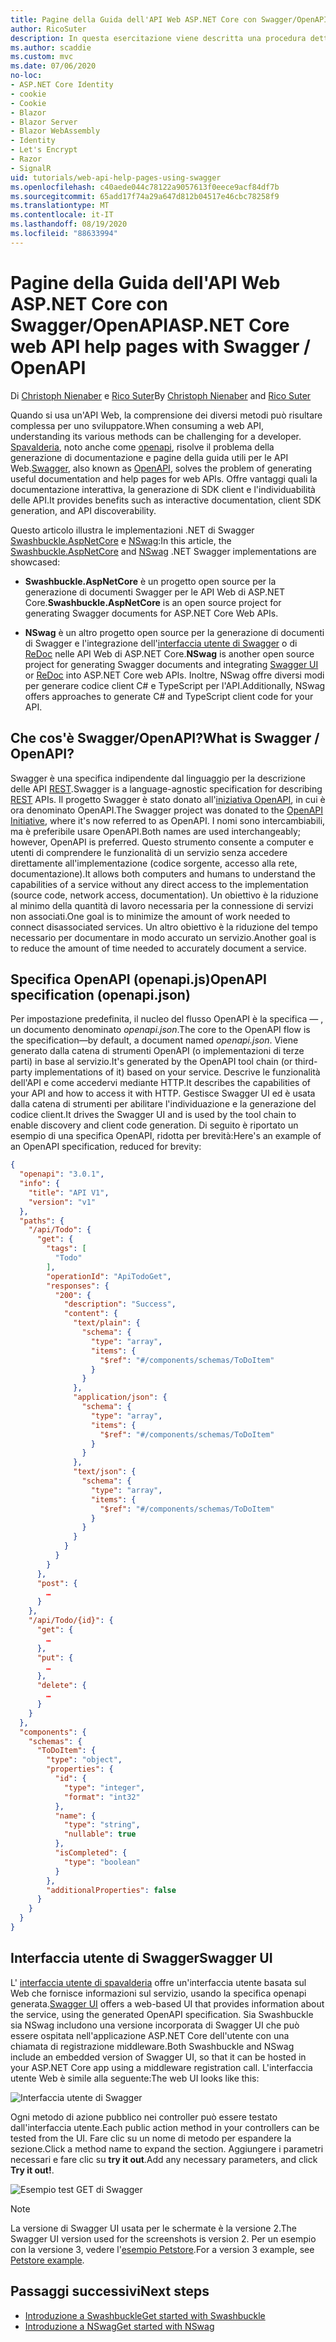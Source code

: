 ```yaml
---
title: Pagine della Guida dell'API Web ASP.NET Core con Swagger/OpenAPI
author: RicoSuter
description: In questa esercitazione viene descritta una procedura dettagliata per aggiungere Swagger e generare la documentazione e le pagine della Guida di un'app API Web.
ms.author: scaddie
ms.custom: mvc
ms.date: 07/06/2020
no-loc:
- ASP.NET Core Identity
- cookie
- Cookie
- Blazor
- Blazor Server
- Blazor WebAssembly
- Identity
- Let's Encrypt
- Razor
- SignalR
uid: tutorials/web-api-help-pages-using-swagger
ms.openlocfilehash: c40aede044c78122a9057613f0eece9acf84df7b
ms.sourcegitcommit: 65add17f74a29a647d812b04517e46cbc78258f9
ms.translationtype: MT
ms.contentlocale: it-IT
ms.lasthandoff: 08/19/2020
ms.locfileid: "88633994"
---
```

# <a name="aspnet-core-web-api-help-pages-with-swagger--openapi"></a><span data-ttu-id="5f880-103">Pagine della Guida dell'API Web ASP.NET Core con Swagger/OpenAPI</span><span class="sxs-lookup"><span data-stu-id="5f880-103">ASP.NET Core web API help pages with Swagger / OpenAPI</span></span>

<span data-ttu-id="5f880-104">Di [Christoph Nienaber](https://twitter.com/zuckerthoben) e [Rico Suter](https://blog.rsuter.com/)</span><span class="sxs-lookup"><span data-stu-id="5f880-104">By [Christoph Nienaber](https://twitter.com/zuckerthoben) and [Rico Suter](https://blog.rsuter.com/)</span></span>

<span data-ttu-id="5f880-105">Quando si usa un'API Web, la comprensione dei diversi metodi può risultare complessa per uno sviluppatore.</span><span class="sxs-lookup"><span data-stu-id="5f880-105">When consuming a web API, understanding its various methods can be challenging for a developer.</span></span> <span data-ttu-id="5f880-106">[Spavalderia](https://swagger.io/), noto anche come [openapi](https://www.openapis.org/), risolve il problema della generazione di documentazione e pagine della guida utili per le API Web.</span><span class="sxs-lookup"><span data-stu-id="5f880-106">[Swagger](https://swagger.io/), also known as [OpenAPI](https://www.openapis.org/), solves the problem of generating useful documentation and help pages for web APIs.</span></span> <span data-ttu-id="5f880-107">Offre vantaggi quali la documentazione interattiva, la generazione di SDK client e l'individuabilità delle API.</span><span class="sxs-lookup"><span data-stu-id="5f880-107">It provides benefits such as interactive documentation, client SDK generation, and API discoverability.</span></span>

<span data-ttu-id="5f880-108">Questo articolo illustra le implementazioni .NET di Swagger [Swashbuckle.AspNetCore](https://github.com/domaindrivendev/Swashbuckle.AspNetCore) e [NSwag](https://github.com/RicoSuter/NSwag):</span><span class="sxs-lookup"><span data-stu-id="5f880-108">In this article, the [Swashbuckle.AspNetCore](https://github.com/domaindrivendev/Swashbuckle.AspNetCore) and [NSwag](https://github.com/RicoSuter/NSwag) .NET Swagger implementations are showcased:</span></span>

* <span data-ttu-id="5f880-109">**Swashbuckle.AspNetCore** è un progetto open source per la generazione di documenti Swagger per le API Web di ASP.NET Core.</span><span class="sxs-lookup"><span data-stu-id="5f880-109">**Swashbuckle.AspNetCore** is an open source project for generating Swagger documents for ASP.NET Core Web APIs.</span></span>

* <span data-ttu-id="5f880-110">**NSwag** è un altro progetto open source per la generazione di documenti di Swagger e l'integrazione dell'[interfaccia utente di Swagger](https://swagger.io/swagger-ui/) o di [ReDoc](https://github.com/Rebilly/ReDoc) nelle API Web di ASP.NET Core.</span><span class="sxs-lookup"><span data-stu-id="5f880-110">**NSwag** is another open source project for generating Swagger documents and integrating [Swagger UI](https://swagger.io/swagger-ui/) or [ReDoc](https://github.com/Rebilly/ReDoc) into ASP.NET Core web APIs.</span></span> <span data-ttu-id="5f880-111">Inoltre, NSwag offre diversi modi per generare codice client C# e TypeScript per l'API.</span><span class="sxs-lookup"><span data-stu-id="5f880-111">Additionally, NSwag offers approaches to generate C# and TypeScript client code for your API.</span></span>

## <a name="what-is-swagger--openapi"></a><span data-ttu-id="5f880-112">Che cos'è Swagger/OpenAPI?</span><span class="sxs-lookup"><span data-stu-id="5f880-112">What is Swagger / OpenAPI?</span></span>

<span data-ttu-id="5f880-113">Swagger è una specifica indipendente dal linguaggio per la descrizione delle API [REST](https://en.wikipedia.org/wiki/Representational_state_transfer).</span><span class="sxs-lookup"><span data-stu-id="5f880-113">Swagger is a language-agnostic specification for describing [REST](https://en.wikipedia.org/wiki/Representational_state_transfer) APIs.</span></span> <span data-ttu-id="5f880-114">Il progetto Swagger è stato donato all'[iniziativa OpenAPI](https://www.openapis.org/), in cui è ora denominato OpenAPI.</span><span class="sxs-lookup"><span data-stu-id="5f880-114">The Swagger project was donated to the [OpenAPI Initiative](https://www.openapis.org/), where it's now referred to as OpenAPI.</span></span> <span data-ttu-id="5f880-115">I nomi sono intercambiabili, ma è preferibile usare OpenAPI.</span><span class="sxs-lookup"><span data-stu-id="5f880-115">Both names are used interchangeably; however, OpenAPI is preferred.</span></span> <span data-ttu-id="5f880-116">Questo strumento consente a computer e utenti di comprendere le funzionalità di un servizio senza accedere direttamente all'implementazione (codice sorgente, accesso alla rete, documentazione).</span><span class="sxs-lookup"><span data-stu-id="5f880-116">It allows both computers and humans to understand the capabilities of a service without any direct access to the implementation (source code, network access, documentation).</span></span> <span data-ttu-id="5f880-117">Un obiettivo è la riduzione al minimo della quantità di lavoro necessaria per la connessione di servizi non associati.</span><span class="sxs-lookup"><span data-stu-id="5f880-117">One goal is to minimize the amount of work needed to connect disassociated services.</span></span> <span data-ttu-id="5f880-118">Un altro obiettivo è la riduzione del tempo necessario per documentare in modo accurato un servizio.</span><span class="sxs-lookup"><span data-stu-id="5f880-118">Another goal is to reduce the amount of time needed to accurately document a service.</span></span>

## <a name="openapi-specification-openapijson"></a><span data-ttu-id="5f880-119">Specifica OpenAPI (openapi.js)</span><span class="sxs-lookup"><span data-stu-id="5f880-119">OpenAPI specification (openapi.json)</span></span>

<span data-ttu-id="5f880-120">Per impostazione predefinita, il nucleo del flusso OpenAPI è la specifica &mdash; , un documento denominato *openapi.json*.</span><span class="sxs-lookup"><span data-stu-id="5f880-120">The core to the OpenAPI flow is the specification&mdash;by default, a document named *openapi.json*.</span></span> <span data-ttu-id="5f880-121">Viene generato dalla catena di strumenti OpenAPI (o implementazioni di terze parti) in base al servizio.</span><span class="sxs-lookup"><span data-stu-id="5f880-121">It's generated by the OpenAPI tool chain (or third-party implementations of it) based on your service.</span></span> <span data-ttu-id="5f880-122">Descrive le funzionalità dell'API e come accedervi mediante HTTP.</span><span class="sxs-lookup"><span data-stu-id="5f880-122">It describes the capabilities of your API and how to access it with HTTP.</span></span> <span data-ttu-id="5f880-123">Gestisce Swagger UI ed è usata dalla catena di strumenti per abilitare l'individuazione e la generazione del codice client.</span><span class="sxs-lookup"><span data-stu-id="5f880-123">It drives the Swagger UI and is used by the tool chain to enable discovery and client code generation.</span></span> <span data-ttu-id="5f880-124">Di seguito è riportato un esempio di una specifica OpenAPI, ridotta per brevità:</span><span class="sxs-lookup"><span data-stu-id="5f880-124">Here's an example of an OpenAPI specification, reduced for brevity:</span></span>

```json
{
  "openapi": "3.0.1",
  "info": {
    "title": "API V1",
    "version": "v1"
  },
  "paths": {
    "/api/Todo": {
      "get": {
        "tags": [
          "Todo"
        ],
        "operationId": "ApiTodoGet",
        "responses": {
          "200": {
            "description": "Success",
            "content": {
              "text/plain": {
                "schema": {
                  "type": "array",
                  "items": {
                    "$ref": "#/components/schemas/ToDoItem"
                  }
                }
              },
              "application/json": {
                "schema": {
                  "type": "array",
                  "items": {
                    "$ref": "#/components/schemas/ToDoItem"
                  }
                }
              },
              "text/json": {
                "schema": {
                  "type": "array",
                  "items": {
                    "$ref": "#/components/schemas/ToDoItem"
                  }
                }
              }
            }
          }
        }
      },
      "post": {
        …
      }
    },
    "/api/Todo/{id}": {
      "get": {
        …
      },
      "put": {
        …
      },
      "delete": {
        …
      }
    }
  },
  "components": {
    "schemas": {
      "ToDoItem": {
        "type": "object",
        "properties": {
          "id": {
            "type": "integer",
            "format": "int32"
          },
          "name": {
            "type": "string",
            "nullable": true
          },
          "isCompleted": {
            "type": "boolean"
          }
        },
        "additionalProperties": false
      }
    }
  }
}
```

## <a name="swagger-ui"></a><span data-ttu-id="5f880-125">Interfaccia utente di Swagger</span><span class="sxs-lookup"><span data-stu-id="5f880-125">Swagger UI</span></span>

<span data-ttu-id="5f880-126">L' [interfaccia utente di spavalderia](https://swagger.io/swagger-ui/) offre un'interfaccia utente basata sul Web che fornisce informazioni sul servizio, usando la specifica openapi generata.</span><span class="sxs-lookup"><span data-stu-id="5f880-126">[Swagger UI](https://swagger.io/swagger-ui/) offers a web-based UI that provides information about the service, using the generated OpenAPI specification.</span></span> <span data-ttu-id="5f880-127">Sia Swashbuckle sia NSwag includono una versione incorporata di Swagger UI che può essere ospitata nell'applicazione ASP.NET Core dell'utente con una chiamata di registrazione middleware.</span><span class="sxs-lookup"><span data-stu-id="5f880-127">Both Swashbuckle and NSwag include an embedded version of Swagger UI, so that it can be hosted in your ASP.NET Core app using a middleware registration call.</span></span> <span data-ttu-id="5f880-128">L'interfaccia utente Web è simile alla seguente:</span><span class="sxs-lookup"><span data-stu-id="5f880-128">The web UI looks like this:</span></span>

![Interfaccia utente di Swagger](web-api-help-pages-using-swagger/_static/swagger-ui.png)

<span data-ttu-id="5f880-130">Ogni metodo di azione pubblico nei controller può essere testato dall'interfaccia utente.</span><span class="sxs-lookup"><span data-stu-id="5f880-130">Each public action method in your controllers can be tested from the UI.</span></span> <span data-ttu-id="5f880-131">Fare clic su un nome di metodo per espandere la sezione.</span><span class="sxs-lookup"><span data-stu-id="5f880-131">Click a method name to expand the section.</span></span> <span data-ttu-id="5f880-132">Aggiungere i parametri necessari e fare clic su **try it out**.</span><span class="sxs-lookup"><span data-stu-id="5f880-132">Add any necessary parameters, and click **Try it out!**.</span></span>

![Esempio test GET di Swagger](web-api-help-pages-using-swagger/_static/get-try-it-out.png)

> [!NOTE]
> <span data-ttu-id="5f880-134">La versione di Swagger UI usata per le schermate è la versione 2.</span><span class="sxs-lookup"><span data-stu-id="5f880-134">The Swagger UI version used for the screenshots is version 2.</span></span> <span data-ttu-id="5f880-135">Per un esempio con la versione 3, vedere l'[esempio Petstore](https://petstore.swagger.io/).</span><span class="sxs-lookup"><span data-stu-id="5f880-135">For a version 3 example, see [Petstore example](https://petstore.swagger.io/).</span></span>

## <a name="next-steps"></a><span data-ttu-id="5f880-136">Passaggi successivi</span><span class="sxs-lookup"><span data-stu-id="5f880-136">Next steps</span></span>

* [<span data-ttu-id="5f880-137">Introduzione a Swashbuckle</span><span class="sxs-lookup"><span data-stu-id="5f880-137">Get started with Swashbuckle</span></span>](xref:tutorials/get-started-with-swashbuckle)
* [<span data-ttu-id="5f880-138">Introduzione a NSwag</span><span class="sxs-lookup"><span data-stu-id="5f880-138">Get started with NSwag</span></span>](xref:tutorials/get-started-with-nswag)
